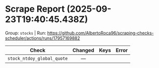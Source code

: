 # Scrape Report (2025-09-23T19:40:45.438Z)

Group: `stocks`  |  Run: https://github.com/AlbertoRoca96/scraping-checks-scheduler/actions/runs/17957169882

| Check | Changed | Keys | Error |
|---|:---:|:--|:--|
| `stock_ntdoy_global_quote` | — |  |  |
